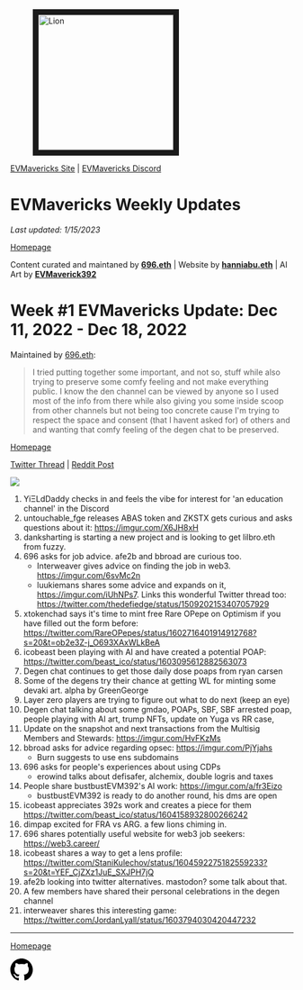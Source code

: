 <meta name="viewport" content="width=device-width,initial-scale=1">
<link rel="stylesheet" href="https://etheralpha.github.io/readme-themes/deep-blue.css">

<a href="https://dao.evmavericks.xyz/" target="_blank">
    <svg height="40" width="40" aria-hidden="true" viewBox="0 0 16 16" version="1.1" width="32" data-view-component="true" class="octicon octicon-mark-github v-align-middle">
      <img src="https://i.imgur.com/yKrAkvq.png" 
alt="Lion" width="240" height="240" border=10" />
</a>

[EVMavericks Site](https://dao.evmavericks.xyz) | [EVMavericks Discord](https://discord.gg/evmavericks)
                                              
                                            
                                              
# EVMavericks Weekly Updates
*Last updated: 1/15/2023*

[Homepage](https://evmavericks-weekly.netlify.app)
 
Content curated and maintaned by **[696.eth](https://twitter.com/696_eth)** | Website by **[hanniabu.eth](https://twitter.com/hanni_abu)** | AI Art by **[EVMaverick392](https://twitter.com/EVMaverick392)**


<meta name="viewport" content="width=device-width,initial-scale=1">
<link rel="stylesheet" href="https://etheralpha.github.io/readme-themes/deep-blue.css">

# Week #1 EVMavericks Update: Dec 11, 2022 - Dec 18, 2022

Maintained by [696.eth](https://etherscan.io/address/696.eth):

> I tried putting together some important, and not so, stuff while also trying to preserve some comfy feeling and not make everything public. I know the den channel can be viewed by anyone so I used most of the info from there while also giving you some inside scoop from other channels but not being too concrete cause I'm trying to respect the space and consent (that I havent asked for) of others and and wanting that comfy feeling of the degen chat to be preserved.

[Homepage](https://evmavericks.netlify.app)


[Twitter Thread](https://twitter.com/696_eth/status/1605022945989926912) | [Reddit Post](https://www.reddit.com/r/ethfinance/comments/zpjll8/comment/j0wvv6h/)

![](https://i.imgur.com/gbqVQWc.png)

1. YiΞLdDaddy checks in and feels the vibe for interest for 'an education channel' in the Discord
1. untouchable_fge releases ABAS token and ZKSTX gets curious and asks questions about it: <https://imgur.com/X6JH8xH>
1. danksharting is starting a new project and is looking to get lilbro.eth from fuzzy.
1. 696 asks for job advice. afe2b and bbroad are curious too.
    - Interweaver gives advice on finding the job in web3. <https://imgur.com/6svMc2n>
    - luukiemans shares some advice and expands on it, <https://imgur.com/iUhNPs7>. Links this wonderful Twitter thread too: <https://twitter.com/thedefiedge/status/1509202153407057929>
1. xtokenchad says it's time to mint free Rare OPepe on Optimism if you have filled out the form before: <https://twitter.com/RareOPepes/status/1602716401914912768?s=20&t=ob2e3Z-j_O693XAxWLkBeA>
1. icobeast been playing with AI and have created a potential POAP: <https://twitter.com/beast_ico/status/1603095612882563073>
1. Degen chat continues to get those daily dose poaps from ryan carsen
1. Some of the degens try their chance at getting WL for minting some devaki art. alpha by GreenGeorge
1. Layer zero players are trying to figure out what to do next (keep an eye)
1. Degen chat talking about some gmdao, POAPs, SBF, SBF arrested poap, people playing with AI art, trump NFTs, update on Yuga vs RR case,
1. Update on the snapshot and next transactions from the Multisig Members and Stewards: <https://imgur.com/HvFKzMs>
1. bbroad asks for advice regarding opsec: <https://imgur.com/PjYjahs>
    - Burn suggests to use ens subdomains
1. 696 asks for people's experiences about using CDPs
    - erowind talks about defisafer, alchemix, double logris and taxes
1. People share bustbustEVM392's AI work: <https://imgur.com/a/fr3Eizo>
    - bustbustEVM392 is ready to do another round, his dms are open
1. icobeast appreciates 392s work and creates a piece for them <https://twitter.com/beast_ico/status/1604158932800266242>
1. dimpap excited for FRA vs ARG. a few lions chiming in.
1. 696 shares potentially useful website for web3 job seekers: <https://web3.career/>
1. icobeast shares a way to get a lens profile: <https://twitter.com/StaniKulechov/status/1604592275182559233?s=20&t=YEF_CjZXz1JuE_SXJPH7jQ>
1. afe2b looking into twitter alternatives. mastodon? some talk about that.
1. A few members have shared their personal celebrations in the degen channel
1. interweaver shares this interesting game: <https://twitter.com/JordanLyall/status/1603794030420447232>



---
                                              
[Homepage](https://evmavericks-weekly.netlify.app)

    
<a id="github-link" href="https://github.com/etheralpha/evm-updates/" target="_blank">
  <svg height="40" width="40" aria-hidden="true" viewBox="0 0 16 16" version="1.1" width="32" data-view-component="true" class="octicon octicon-mark-github v-align-middle">
      <path fill-rule="evenodd" d="M8 0C3.58 0 0 3.58 0 8c0 3.54 2.29 6.53 5.47 7.59.4.07.55-.17.55-.38 0-.19-.01-.82-.01-1.49-2.01.37-2.53-.49-2.69-.94-.09-.23-.48-.94-.82-1.13-.28-.15-.68-.52-.01-.53.63-.01 1.08.58 1.23.82.72 1.21 1.87.87 2.33.66.07-.52.28-.87.51-1.07-1.78-.2-3.64-.89-3.64-3.95 0-.87.31-1.59.82-2.15-.08-.2-.36-1.02.08-2.12 0 0 .67-.21 2.2.82.64-.18 1.32-.27 2-.27.68 0 1.36.09 2 .27 1.53-1.04 2.2-.82 2.2-.82.44 1.1.16 1.92.08 2.12.51.56.82 1.27.82 2.15 0 3.07-1.87 3.75-3.65 3.95.29.25.54.73.54 1.48 0 1.07-.01 1.93-.01 2.2 0 .21.15.46.55.38A8.013 8.013 0 0016 8c0-4.42-3.58-8-8-8z"></path>
  </svg>
</a>
